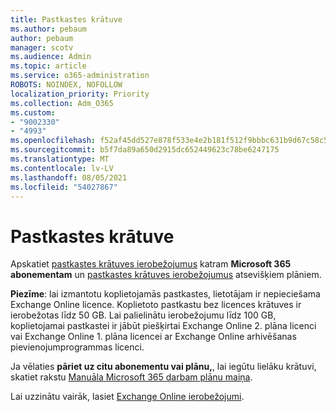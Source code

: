 ```yaml
---
title: Pastkastes krātuve
ms.author: pebaum
author: pebaum
manager: scotv
ms.audience: Admin
ms.topic: article
ms.service: o365-administration
ROBOTS: NOINDEX, NOFOLLOW
localization_priority: Priority
ms.collection: Adm_O365
ms.custom:
- "9002330"
- "4993"
ms.openlocfilehash: f52af45dd527e878f533e4e2b181f512f9bbbc631b9d67c58c5ec1ffcd19ea84
ms.sourcegitcommit: b5f7da89a650d2915dc652449623c78be6247175
ms.translationtype: MT
ms.contentlocale: lv-LV
ms.lasthandoff: 08/05/2021
ms.locfileid: "54027867"
---
```

# <a name="mailbox-storage"></a>Pastkastes krātuve

Apskatiet [pastkastes krātuves ierobežojumus](https://docs.microsoft.com/office365/servicedescriptions/exchange-online-service-description/exchange-online-limits#mailbox-storage-limits) katram **Microsoft 365 abonementam** un [pastkastes krātuves ierobežojumus](https://docs.microsoft.com/office365/servicedescriptions/exchange-online-service-description/exchange-online-limits#storage-limits-across-standalone-plans) atsevišķiem plāniem. 

**Piezīme**: lai izmantotu koplietojamās pastkastes, lietotājam ir nepieciešama Exchange Online licence. Koplietoto pastkastu bez licences krātuves ir ierobežotas līdz 50 GB. Lai palielinātu ierobežojumu līdz 100 GB, koplietojamai pastkastei ir jābūt piešķirtai Exchange Online 2. plāna licenci vai Exchange Online 1. plāna licencei ar Exchange Online arhivēšanas pievienojumprogrammas licenci.

Ja vēlaties **pāriet uz citu abonementu vai plānu,**, lai iegūtu lielāku krātuvi, skatiet rakstu [Manuāla Microsoft 365 darbam plānu maiņa](https://docs.microsoft.com/microsoft-365/commerce/subscriptions/switch-plans-manually?view=o365-worldwide).

Lai uzzinātu vairāk, lasiet [Exchange Online ierobežojumi](https://docs.microsoft.com/office365/servicedescriptions/exchange-online-service-description/exchange-online-limits).
